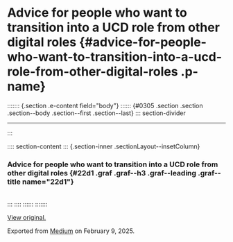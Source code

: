 <div>

# Advice for people who want to transition into a UCD role from other digital roles {#advice-for-people-who-want-to-transition-into-a-ucd-role-from-other-digital-roles .p-name}

</div>

::::::: {.section .e-content field="body"}
:::::: {#0305 .section .section .section--body .section--first .section--last}
::: section-divider

------------------------------------------------------------------------
:::

:::: section-content
::: {.section-inner .sectionLayout--insetColumn}
### **Advice for people who want to transition into a UCD role from other digital roles** {#22d1 .graf .graf--h3 .graf--leading .graf--title name="22d1"}

\
:::
::::
::::::
:::::::

[View original.](https://medium.com/p/246b249102a0)

Exported from [Medium](https://medium.com) on February 9, 2025.
